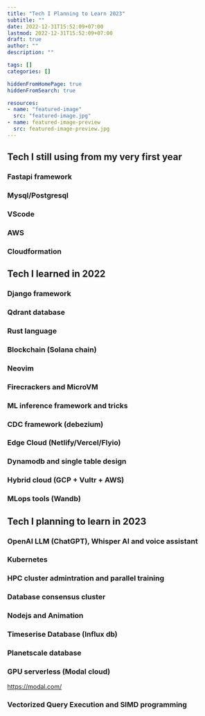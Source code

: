 ```yaml
---
title: "Tech I Planning to Learn 2023"
subtitle: ""
date: 2022-12-31T15:52:09+07:00
lastmod: 2022-12-31T15:52:09+07:00
draft: true
author: ""
description: ""

tags: []
categories: []

hiddenFromHomePage: true
hiddenFromSearch: true

resources:
- name: "featured-image"
  src: "featured-image.jpg"
- name: featured-image-preview
  src: featured-image-preview.jpg
---
```




<!--more-->

## Tech I still using from my very first year

### Fastapi framework

### Mysql/Postgresql

### VScode

### AWS

### Cloudformation


## Tech I learned in 2022

### Django framework

### Qdrant database

### Rust language

### Blockchain (Solana chain)

### Neovim

### Firecrackers and MicroVM

### ML inference framework and tricks

### CDC framework (debezium)

### Edge Cloud (Netlify/Vercel/Flyio)

### Dynamodb and single table design

### Hybrid cloud (GCP + Vultr + AWS)

### MLops tools (Wandb)


## Tech I planning to learn in 2023

### OpenAI LLM (ChatGPT), Whisper AI and voice assistant

### Kubernetes

### HPC cluster admintration and parallel training

### Database consensus cluster

### Nodejs and Animation

### Timeserise Database (Influx db)

### Planetscale database

### GPU serverless (Modal cloud)

https://modal.com/

### Vectorized Query Execution and SIMD programming